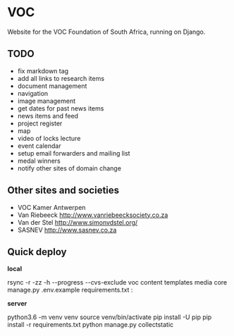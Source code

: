 # VOC

Website for the VOC Foundation of South Africa, running on Django.


## TODO

- fix markdown tag
- add all links to research items
- document management
- navigation
- image management
- get dates for past news items
- news items and feed
- project register
- map
- video of locks lecture
- event calendar
- setup email forwarders and mailing list
- medal winners
- notify other sites of domain change

## Other sites and societies

- VOC Kamer Antwerpen
- Van Riebeeck http://www.vanriebeecksociety.co.za
- Van der Stel http://www.simonvdstel.org/
- SASNEV http://www.sasnev.co.za

## Quick deploy

**local**

rsync -r -zz -h --progress --cvs-exclude voc content templates media core manage.py .env.example requirements.txt <server>:<location>

**server**

python3.6 -m venv venv
source venv/bin/activate
pip install -U pip
pip install -r requirements.txt
python manage.py collectstatic


